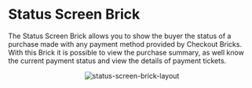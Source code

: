 # Status Screen Brick 

The Status Screen Brick allows you to show the buyer the status of a purchase made with any payment method provided by Checkout Bricks. With this Brick it is possible to view the purchase summary, as well know the current payment status and view the details of payment tickets.

<center>

![status-screen-brick-layout](checkout-bricks/status-screen-brick-layout-en.gif)

</center>